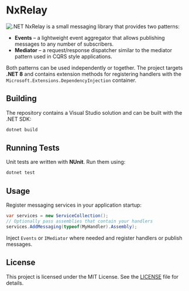 # NxRelay
![.NET](https://img.shields.io/badge/.NET-8.0-blue)
NxRelay is a small messaging library that provides two patterns:

* **Events** – a lightweight event aggregator that allows publishing messages to any number of subscribers.
* **Mediator** – a request/response dispatcher similar to the mediator pattern used in CQRS style applications.

Both patterns can be used independently or together. The project targets **.NET 8** and contains extension methods for registering handlers with the `Microsoft.Extensions.DependencyInjection` container.

## Building

The repository contains a Visual Studio solution and can be built with the .NET SDK:

```bash
dotnet build
```

## Running Tests

Unit tests are written with **NUnit**. Run them using:

```bash
dotnet test
```

## Usage

Register messaging services in your application startup:

```csharp
var services = new ServiceCollection();
// Optionally pass assemblies that contain your handlers
services.AddMessaging(typeof(MyHandler).Assembly);
```

Inject `Events` or `IMediator` where needed and register handlers or publish messages.

## License

This project is licensed under the MIT License. See the [LICENSE](LICENSE) file for details.
